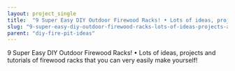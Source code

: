 ```yaml
---
layout: project_single
title:  "9 Super Easy DIY Outdoor Firewood Racks! • Lots of ideas, projects and tutorials of firewood racks that you can very easily make yourself!"
slug: "9-super-easy-diy-outdoor-firewood-racks-lots-of-ideas-projects-and-tutorials-of-firewood-racks"
parent: "diy-fire-pit-ideas"
---
```

9 Super Easy DIY Outdoor Firewood Racks! • Lots of ideas, projects and tutorials of firewood racks that you can very easily make yourself!